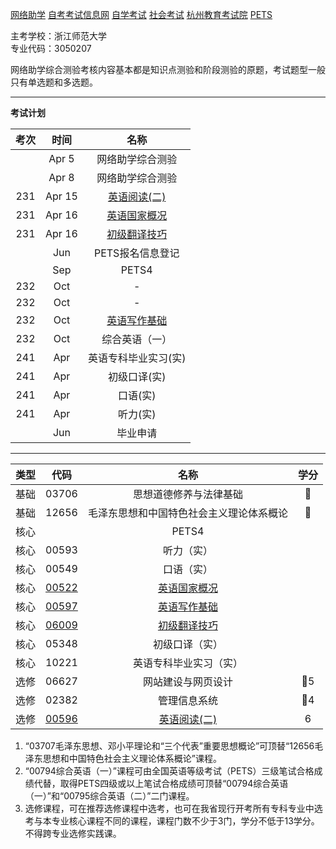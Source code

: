 [网络助学](https://zhejiang.zikao365.com)
[自考考试信息网](https://zk.zjzs.net/)
[自学考试](https://www.zjzs.net/moban/index/2c9081f061d15b160161d1661f040016_tree.html)
[社会考试](https://www.zjzs.net/moban/index/2c9081f061d15b160161d1664ccd0018_tree.html)
[杭州教育考试院](http://www.hzjyksy.cn/)
[PETS](https://pets.neea.edu.cn/)

主考学校：浙江师范大学<br/>
专业代码：3050207

<a-countdown name="考试" date="2023-4-15" type="week"></a-countdown>
<a-countdown name="网络助学综合测验" date="2023-4-5" type="week"></a-countdown>

<a-remind message="网络助学综合测验1" start="2023-4-5" end="2023-4-5"></a-remind>

<a-remind message="网络助学综合测验2" start="2023-4-8" end="2023-4-9"></a-remind>

<a-remind message="PETS报名信息登记" start="2023-5-15" end="2023-7-1"></a-remind>

网络助学综合测验考核内容基本都是知识点测验和阶段测验的原题，考试题型一般只有单选题和多选题。

---

**考试计划**

|考次|时间|名称|
|:----------:|:----------:|:----------:|
||Apr 5|网络助学综合测验|
||Apr 8|网络助学综合测验|
|231|Apr 15|[英语阅读(二)](00596.md)|
|231|Apr 16|[英语国家概况](00522.md)|
|231|Apr 16|[初级翻译技巧](06009.md)|
||Jun|PETS报名信息登记|
||Sep|PETS4|
|232|Oct|-|
|232|Oct|-|
|232|Oct|[英语写作基础](00597.md)|
|232|Oct|综合英语（一）|
|241|Apr|英语专科毕业实习(实)|
|241|Apr|初级口译(实)|
|241|Apr|口语(实)|
|241|Apr|听力(实)|
||Jun|毕业申请|

---

|类型|代码|名称|学分|
|:----------:|:----------:|:----------:|:----------:|
|基础|03706|思想道德修养与法律基础|🥇|
|基础|12656|毛泽东思想和中国特色社会主义理论体系概论|🥇|
|核心||PETS4| |
|核心|00593|听力（实）| |
|核心|00549|口语（实）| |
|核心|[00522](00522.md)|[英语国家概况](00522.md)| |
|核心|[00597](00597.md)|[英语写作基础](00597.md)| |
|核心|[06009](06009.md)|[初级翻译技巧](06009.md)| |
|核心|05348|初级口译（实）| |
|核心|10221|英语专科毕业实习（实）| |
|选修|06627|网站建设与网页设计|🥇5|
|选修|02382|管理信息系统|🥇4|
|选修|[00596](00596.md)|[英语阅读(二)](00596.md)|6|

1. “03707毛泽东思想、邓小平理论和“三个代表”重要思想概论”可顶替“12656毛泽东思想和中国特色社会主义理论体系概论”课程。
2. “00794综合英语（一）”课程可由全国英语等级考试（PETS）三级笔试合格成绩代替，取得PETS四级或以上笔试合格成绩可顶替“00794综合英语（一）”和“00795综合英语（二）”二门课程。
3. 选修课程，可在推荐选修课程中选考，也可在我省现行开考所有专科专业中选考与本专业核心课程不同的课程，课程门数不少于3门，学分不低于13学分。不得跨专业选修实践课。

